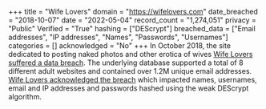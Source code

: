 +++
title = "Wife Lovers"
domain = "https://wifelovers.com"
date_breached = "2018-10-07"
date = "2022-05-04"
record_count = "1,274,051"
privacy = "Public"
Verified = "True"
hashing = ["DEScrypt"]
breached_data = ["Email addresses", "IP addresses", "Names", "Passwords", "Usernames"]
categories = []
acknowledged = "No"
+++
In October 2018, the site dedicated to posting naked photos and other erotica of wives <a href="https://arstechnica.com/information-technology/2018/10/hack-on-8-adult-websites-exposes-oodles-of-intimate-user-data/" target="_blank" rel="noopener">Wife Lovers suffered a data breach</a>. The underlying database supported a total of 8 different adult websites and contained over 1.2M unique email addresses. <a href="https://web.archive.org/web/20181020185005/http://wifelovers.com/" target="_blank" rel="noopener">Wife Lovers acknowledged the breach</a> which impacted names, usernames, email and IP addresses and passwords hashed using the weak DEScrypt algorithm.
